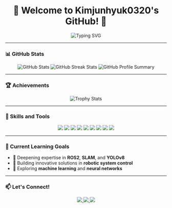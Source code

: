 <!-- 헤더 -->
<h1 align="center">👋 Welcome to Kimjunhyuk0320's GitHub! 🚀</h1>
<p align="center">
  <img src="https://readme-typing-svg.herokuapp.com?font=Fira+Code&size=24&pause=1000&color=58A6FF&center=true&width=435&lines=👨‍💻+Developer+and+Engineer;💡+Innovating+with+Robotics+and+AI;🌟+Always+Learning+New+Things" alt="Typing SVG">
</p>

---

### 📊 GitHub Stats

<p align="center">
  <img src="https://github-readme-stats.vercel.app/api?username=Kimjunhyuk0320&show_icons=true&theme=radical" alt="GitHub Stats" />
  <img src="https://github-readme-streak-stats.herokuapp.com/?user=Kimjunhyuk0320&theme=radical" alt="GitHub Streak Stats" />
  <img src="https://github-profile-summary-cards.vercel.app/api/cards/profile-details?username=Kimjunhyuk0320&theme=radical" alt="GitHub Profile Summary">
</p>

---

### 🏆 Achievements

<p align="center">
  <img src="https://github-profile-trophy.vercel.app/?username=Kimjunhyuk0320&theme=monokai&column=7&margin-w=15" alt="Trophy Stats">
</p>

---

### 💼 Skills and Tools

<p align="center">
  <!-- 언어 -->
  <img src="https://img.shields.io/badge/-Python-3776AB?style=flat-square&logo=python&logoColor=white" />
  <img src="https://img.shields.io/badge/-Java-007396?style=flat-square&logo=java&logoColor=white" />
  <img src="https://img.shields.io/badge/-C++-00599C?style=flat-square&logo=cplusplus&logoColor=white" />
  
  <!-- 프레임워크 -->
  <img src="https://img.shields.io/badge/-ROS-22314E?style=flat-square&logo=ros&logoColor=white" />
  <img src="https://img.shields.io/badge/-TensorFlow-FF6F00?style=flat-square&logo=tensorflow&logoColor=white" />
  <img src="https://img.shields.io/badge/-Keras-D00000?style=flat-square&logo=keras&logoColor=white" />
  
  <!-- 툴 -->
  <img src="https://img.shields.io/badge/-VSCode-007ACC?style=flat-square&logo=visualstudiocode&logoColor=white" />
  <img src="https://img.shields.io/badge/-Git-F05032?style=flat-square&logo=git&logoColor=white" />
  <img src="https://img.shields.io/badge/-Docker-2496ED?style=flat-square&logo=docker&logoColor=white" />
</p>

---

### 🌱 Current Learning Goals

- 📘 Deepening expertise in **ROS2**, **SLAM**, and **YOLOv8**
- 🤖 Building innovative solutions in **robotic system control**
- 🧠 Exploring **machine learning** and **neural networks**

---

### 📫 Let's Connect!

<p align="center">
  <a href="https://github.com/Kimjunhyuk0320">
    <img src="https://img.shields.io/badge/-GitHub-181717?style=flat-square&logo=github&logoColor=white" />
  </a>
  <a href="mailto:12200414@inha.edu">
    <img src="https://img.shields.io/badge/-Email-D14836?style=flat-square&logo=gmail&logoColor=white" />
  </a>
  <a href="[https://www.linkedin.com/in/your-profile](https://devjunhyuk.notion.site/6449d61e3726488dbd444ed9252e0c41?pvs=4)">
    <img src="https://img.shields.io/badge/-LinkedIn-0077B5?style=flat-square&logo=linkedin&logoColor=white" />
  </a>
</p>


